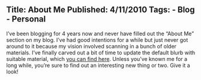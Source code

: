 Title: About Me
Published: 4/11/2010
Tags:
    - Blog
    - Personal
---
I’ve been blogging for 4 years now and never have filled out the “About Me” section on my blog. I’ve had good intentions for a while but just never got around to it because my vision involved scanning in a bunch of older materials. I’ve finally carved out a bit of time to update the default blurb with suitable material, which [you can find here](https://blog.beckshome.com/about). Unless you’ve known me for a long while, you’re sure to find out an interesting new thing or two. Give it a look!